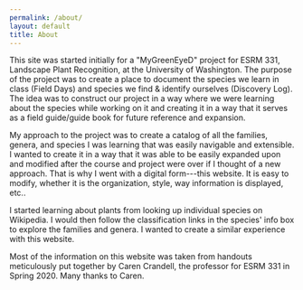 ```yaml
---
permalink: /about/
layout: default
title: About
---
```


This site was started initially for a "MyGreenEyeD" project for ESRM 331, Landscape Plant Recognition, at the University of Washington. The purpose of the project was to create a place to document the species we learn in class (Field Days) and species we find & identify ourselves (Discovery Log). The idea was to construct our project in a way where we were learning about the species while working on it and creating it in a way that it serves as a field guide/guide book for future reference and expansion.

My approach to the project was to create a catalog of all the families, genera, and species I was learning that was easily navigable and extensible. I wanted to create it in a way that it was able to be easily expanded upon and modified after the course and project were over if I thought of a new approach. That is why I went with a digital form---this website. It is easy to modify, whether it is the organization, style, way information is displayed, etc..

I started learning about plants from looking up individual species on Wikipedia. I would then follow the classification links in the species' info box to explore the families and genera. I wanted to create a similar experience with this website.

Most of the information on this website was taken from handouts meticulously put together by Caren Crandell, the professor for ESRM 331 in Spring 2020. Many thanks to Caren.
